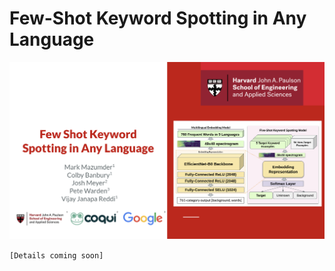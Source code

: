# Few-Shot Keyword Spotting in Any Language

[![](images/interspeech21_multilingual_kws.png)](https://www.youtube.com/watch?v=1JRlJoEhYxE)

`[Details coming soon]`
